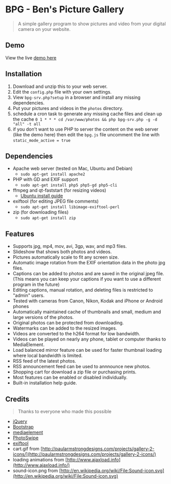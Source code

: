 BPG - Ben's Picture Gallery
====
> A simple gallery program to show pictures and video from your digital camera on your website.

Demo
------
View the live [demo here](https://benroy73.github.io/bpg/)

Installation
----------
1. Download and unzip this to your web server.
2. Edit the `config.php` file with your own settings.
3. View `bpg-srv.php?setup` in a browser and install any missing dependencies.
4. Put your pictures and videos in the `photos` directory.
5. schedule a cron task to generate any missing cache files and clean up the cache
    `0 1 * * * cd /var/www/photos && php bpg-srv.php -g -d "all" -t all`
6. if you don't want to use PHP to server the content on the web server (like the demo here) then edit the `bpg.js` file uncomment the line with `static_mode_active = true`


Dependencies
---------
* Apache web server (tested on Mac, Ubuntu and Debian)
    * `sudo apt-get install apache2`
* PHP with GD and EXIF support
    * `sudo apt-get install php5 php5-gd php5-cli`
* ffmpeg and qt-faststart (for resizing videos)
    * [Ubuntu install guide](http://ubuntuforums.org/showthread.php?t=786095)
* exiftool (for editing JPEG file comments)
    * `sudo apt-get install libimage-exiftool-perl`
* zip (for downloading files)
    * `sudo apt-get install zip`


Features
-----------
* Supports jpg, mp4, mov, avi, 3gp, wav, and mp3 files.
* Slideshow that shows both photos and videos.
* Pictures automatically scale to fit any screen size.
* Automatic image rotation from the EXIF orientation data in the photo jpg files.
* Captions can be added to photos and are saved in the original jpeg file.
   (This means you can keep your captions if you want to use a different program in the future)
* Editing captions, manual rotation, and deleting files is restricted to "admin" users.
* Tested with cameras from Canon, Nikon, Kodak and iPhone or Android phones
* Automatically maintained cache of thumbnails and small, medium and large versions of the photos.
* Original photos can be protected from downloading.
* Watermarks can be added to the resized images.
* Videos are converted to the h264 format for low bandwidth.
* Videos can be played on nearly any phone, tablet or computer thanks to MediaElement.
* Load balanced mirror feature can be used for faster thumbnail loading where local bandwidth is limited.
* RSS feed of the latest photos.
* RSS announcement feed can be used to annnounce new photos.
* Shopping cart for download a zip file or purchasing prints.
* Most features can be enabled or disabled individually.
* Built-in installation help guide.


Credits
-------
> Thanks to everyone who made this possible

* [jQuery](http://jquery.com/)
* [Bootstrap](http://twitter.github.io/bootstrap)
* [mediaelement](https://github.com/benroy73/mediaelement)
* [PhotoSwipe](https://github.com/benroy73/PhotoSwipe)
* [exiftool](http://www.sno.phy.queensu.ca/~phil/exiftool/)
* cart.gif from [http://paularmstrongdesigns.com/projects/gallery-2-icons/](http://paularmstrongdesigns.com/projects/gallery-2-icons/)
* loading animations from [http://www.ajaxload.info](http://www.ajaxload.info/)
* sound-icon.png from [http://en.wikipedia.org/wiki/File:Sound-icon.svg](http://en.wikipedia.org/wiki/File:Sound-icon.svg)
